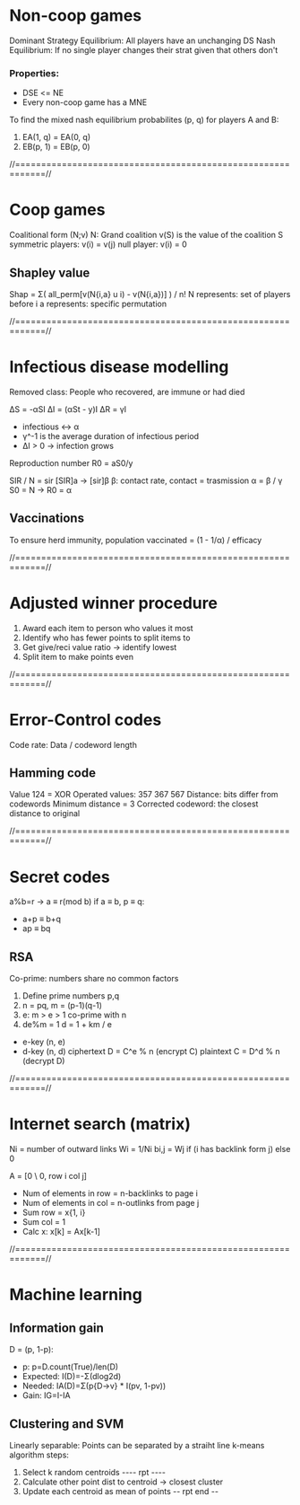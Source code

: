 # Non-coop games
Dominant Strategy Equilibrium: All players have an unchanging DS
Nash Equilibrium: If no single player changes their strat given that others don't

### Properties: 
* DSE <= NE
* Every non-coop game has a MNE

To find the mixed nash equilibrium probabilites (p, q) for players A and B:
1. EA(1, q) = EA(0, q)
2. EB(p, 1) = EB(p, 0)

//============================================================//
# Coop games
Coalitional form (N;v) 
N: Grand coalition
v(S) is the value of the coalition S
symmetric players: v(i) = v(j)
null player: v(i) = 0

## Shapley value
Shap = Σ( all_perm[v(N{i,a} u i) - v(N{i,a})] ) / n!
N represents: set of players before i
a represents: specific permutation

//============================================================//
# Infectious disease modelling
Removed class: People who recovered, are immune or had died

ΔS = -αSI
ΔI = (αSt - y)I
ΔR = γI
* infectious <-> α
* γ^-1 is the average duration of infectious period
* ΔI > 0 -> infection grows

Reproduction number R0 = aS0/y

SIR / N = sir
[SIR]a -> [sir]β 
β: contact rate, contact = trasmission
α = β / γ
S0 = N -> R0 = α

## Vaccinations
To ensure herd immunity, population vaccinated = (1 - 1/α) / efficacy

//============================================================//
# Adjusted winner procedure
1. Award each item to person who values it most
2. Identify who has fewer points to split items to
3. Get give/reci value ratio -> identify lowest
4. Split item to make points even

//============================================================//
# Error-Control codes
Code rate: Data / codeword length

## Hamming code
Value 124 = XOR
Operated values: 357 367 567
Distance: bits differ from codewords
    Minimum distance = 3
Corrected codeword: the closest distance to original

//============================================================//
# Secret codes
a%b=r -> a ≡ r(mod b)
if a ≡ b, p ≡ q:
* a+p ≡ b+q
* ap ≡ bq

## RSA
Co-prime: numbers share no common factors
1. Define prime numbers p,q
2. n = pq, m = (p-1)(q-1)
3. e:
    m > e > 1
    co-prime with n
4. de%m = 1
    d = 1 + km / e
* e-key (n, e)
* d-key (n, d)
ciphertext D = C^e % n (encrypt C)
plaintext C = D^d % n (decrypt D)

//============================================================//
# Internet search (matrix)
Ni = number of outward links
Wi = 1/Ni
bi,j = Wj if (i has backlink form j) else 0

A = [0 \\ 0, row i col j]
* Num of elements in row = n-backlinks to page i
* Num of elements in col = n-outlinks from page j
* Sum row = x{1, i}
* Sum col = 1
* Calc x: x[k] = Ax[k-1]

//============================================================//
# Machine learning

## Information gain
D = (p, 1-p):
* p:        p=D.count(True)/len(D)
* Expected: I(D)=-Σ(dlog2d)
* Needed:   IA(D)=Σ(p{D->v} * I(pv, 1-pv))
* Gain:     IG=I-IA

## Clustering and SVM
Linearly separable: Points can be separated by a straiht line
k-means algorithm steps:
1. Select k random centroids
---- rpt ----
2. Calculate other point dist to centroid -> closest cluster
3. Update each centroid as mean of points
-- rpt end --
